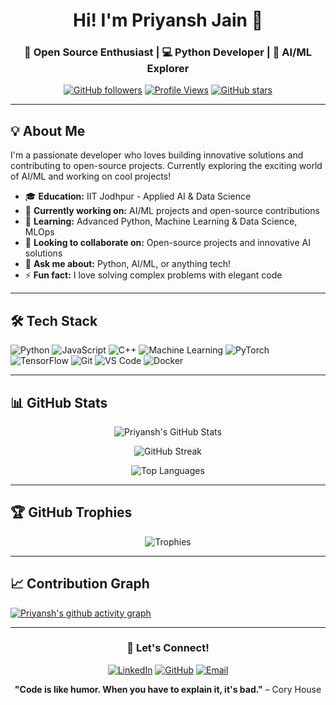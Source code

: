 <div align="center">

# Hi! I'm Priyansh Jain 👋

### 🚀 Open Source Enthusiast | 💻 Python Developer | 🧠 AI/ML Explorer

[![GitHub followers](https://img.shields.io/github/followers/Priyanshjain10?label=Followers&style=social)](https://github.com/Priyanshjain10?tab=followers)
[![Profile Views](https://komarev.com/ghpvc/?username=Priyanshjain10&color=blueviolet&style=flat)](https://github.com/Priyanshjain10)
[![GitHub stars](https://img.shields.io/github/stars/Priyanshjain10?label=Stars&style=social)](https://github.com/Priyanshjain10?tab=repositories)

</div>

---

## 💡 About Me

I'm a passionate developer who loves building innovative solutions and contributing to open-source projects. Currently exploring the exciting world of AI/ML and working on cool projects!

- 🎓 **Education:** IIT Jodhpur - Applied AI & Data Science
- 🔭 **Currently working on:** AI/ML projects and open-source contributions
- 🌱 **Learning:** Advanced Python, Machine Learning & Data Science, MLOps
- 👥 **Looking to collaborate on:** Open-source projects and innovative AI solutions
- 💬 **Ask me about:** Python, AI/ML, or anything tech!
- ⚡ **Fun fact:** I love solving complex problems with elegant code

---

## 🛠️ Tech Stack

![Python](https://img.shields.io/badge/-Python-3776AB?style=flat&logo=python&logoColor=white)
![JavaScript](https://img.shields.io/badge/-JavaScript-F7DF1E?style=flat&logo=javascript&logoColor=black)
![C++](https://img.shields.io/badge/-C++-00599C?style=flat&logo=cplusplus&logoColor=white)
![Machine Learning](https://img.shields.io/badge/-Machine%20Learning-FF6F00?style=flat&logo=tensorflow&logoColor=white)
![PyTorch](https://img.shields.io/badge/-PyTorch-EE4C2C?style=flat&logo=pytorch&logoColor=white)
![TensorFlow](https://img.shields.io/badge/-TensorFlow-FF6F00?style=flat&logo=tensorflow&logoColor=white)
![Git](https://img.shields.io/badge/-Git-F05032?style=flat&logo=git&logoColor=white)
![VS Code](https://img.shields.io/badge/-VS%20Code-007ACC?style=flat&logo=visual-studio-code&logoColor=white)
![Docker](https://img.shields.io/badge/-Docker-2496ED?style=flat&logo=docker&logoColor=white)

---

## 📊 GitHub Stats

<div align="center">

![Priyansh's GitHub Stats](https://github-readme-stats.vercel.app/api?username=Priyanshjain10&show_icons=true&theme=radical&hide_border=true&count_private=true&include_all_commits=true)

![GitHub Streak](https://github-readme-streak-stats.herokuapp.com/?user=Priyanshjain10&theme=radical&hide_border=true)

![Top Languages](https://github-readme-stats.vercel.app/api/top-langs/?username=Priyanshjain10&layout=compact&theme=radical&hide_border=true&langs_count=10)

</div>

---

## 🏆 GitHub Trophies

<div align="center">

![Trophies](https://github-profile-trophy.vercel.app/?username=Priyanshjain10&theme=radical&no-frame=true&margin-w=15)

</div>

---

## 📈 Contribution Graph

[![Priyansh's github activity graph](https://github-readme-activity-graph.vercel.app/graph?username=Priyanshjain10&theme=react-dark)](https://github.com/Priyanshjain10)

---

<div align="center">

### 👋 Let's Connect!

[![LinkedIn](https://img.shields.io/badge/-LinkedIn-0077B5?style=for-the-badge&logo=linkedin&logoColor=white)](https://www.linkedin.com/in/priyansh-jain-iitj)
[![GitHub](https://img.shields.io/badge/-GitHub-181717?style=for-the-badge&logo=github&logoColor=white)](https://github.com/Priyanshjain10)
[![Email](https://img.shields.io/badge/-Email-D14836?style=for-the-badge&logo=gmail&logoColor=white)](mailto:your.email@iitj.ac.in)

**"Code is like humor. When you have to explain it, it's bad."** – Cory House

</div>
